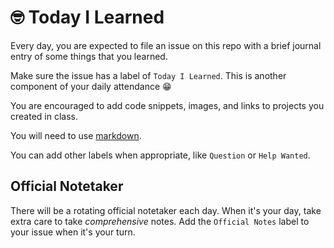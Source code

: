 # 🤓 Today I Learned

Every day, you are expected to file an issue on this repo with a brief journal entry of some things that you learned.

Make sure the issue has a label of `Today I Learned`. This is another component of your daily attendance 😁

You are encouraged to add code snippets, images, and links to projects you created in class.

You will need to use [markdown](https://docs.github.com/en/github/writing-on-github/basic-writing-and-formatting-syntax).

You can add other labels when appropriate, like `Question` or `Help Wanted`.  

## Official Notetaker

There will be a rotating official notetaker each day.  When it's your day, take extra care to take _comprehensive_ notes.  Add the `Official Notes` label to your issue when it's your turn.
